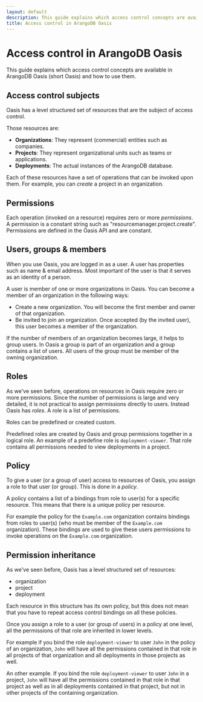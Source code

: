 ```yaml
---
layout: default
description: This guide explains which access control concepts are available in Oasis and how to use them.
title: Access control in ArangoDB Oasis
---
```

# Access control in ArangoDB Oasis

This guide explains which access control concepts are available in
ArangoDB Oasis (short Oasis) and how to use them.

## Access control subjects

Oasis has a level structured set of resources that are the subject of access control.

Those resources are:

- **Organizations**: They represent (commercial) entities such as companies.
- **Projects**: They represent organizational units such as teams or applications.
- **Deployments**: The actual instances of the ArangoDB database.

Each of these resources have a set of operations that can be invoked upon them.
For example, you can *create* a project in an organization.

## Permissions

Each operation (invoked on a resource) requires zero or more *permissions*.
A permission is a constant string such as "resourcemanager.project.create".
Permissions are defined in the Oasis API and are constant.

## Users, groups & members

When you use Oasis, you are logged in as a user.
A user has properties such as name & email address.
Most important of the user is that it serves as an identity of a person.

A user is member of one or more organizations in Oasis.
You can become a member of an organization in the following ways:

- Create a new organization. You will become the first member and owner of that organization.
- Be invited to join an organization. Once accepted (by the invited user), this user
  becomes a member of the organization.

If the number of members of an organization becomes large, it helps to group
users. In Oasis a group is part of an organization and a group contains
a list of users. All users of the group must be member of the owning organization.

## Roles

As we've seen before, operations on resources in Oasis require zero or more permissions.
Since the number of permissions is large and very detailed, it is not practical
to assign permissions directly to users.
Instead Oasis has *roles*. A role is a list of permissions.

Roles can be predefined or created custom.

Predefined roles are created by Oasis and group permissions together in a logical
role. An example of a predefine role is `deployment-viewer`. That role contains
all permissions needed to view deployments in a project.

## Policy

To give a user (or a group of user) access to resources of Oasis,
you assign a role to that user (or group). This is done in a *policy*.

A policy contains a list of a bindings from role to user(s) for a specific resource.
This means that there is a unique policy per resource.

For example the policy for the `Example.com` organization contains bindings
from roles to user(s) (who must be member of the `Example.com` organization).
These bindings are used to give these users permissions to invoke operations
on the `Example.com` organization.

## Permission inheritance

As we've seen before, Oasis has a level structured set of resources:

- organization
- project
- deployment

Each resource in this structure has its own policy, but this does not
mean that you have to repeat access control bindings on all these policies.

Once you assign a role to a user (or group of users) in a policy at one level,
all the permissions of that role are inherited in lower levels.

For example if you bind the role `deployment-viewer` to user `John` in the policy
of an organization, `John` will have all the permissions contained in that role in
all projects of that organization and all deployments in those projects as well.

An other example. If you bind the role `deployment-viewer` to user `John`
in a project, `John` will have all the permissions contained in that role in that
project as well as in all deployments contained in that project, but not in
other projects of the containing organization.
